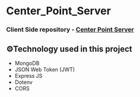 # Center_Point_Server
### Client Side repository - [Center Point Server](https://github.com/sakibsarkar/Edu-Team_Server)


## ⚙️Technology used in this project
  - MongoDB
  - JSON Web Token (JWT)
  - Express JS
  - Dotenv
  - CORS

